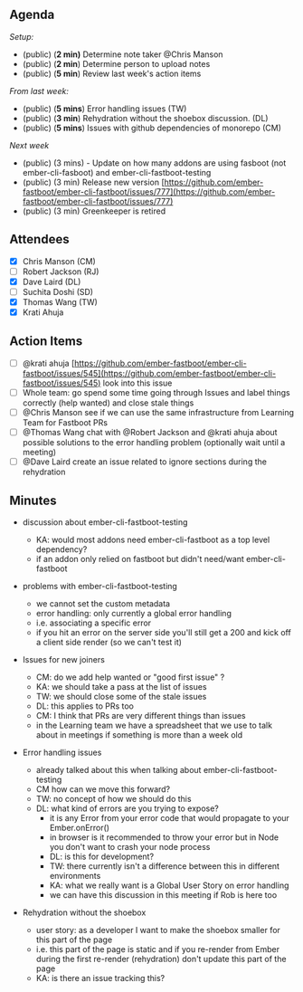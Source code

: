 ## Agenda

*Setup:*

- (public) (**2 min)** Determine note taker @Chris Manson
- (public) (**2 min**) Determine person to upload notes
- (public) (**5 min**) Review last week's action items

*From last week:* 

- (public) (**5 mins**) Error handling issues (TW)
- (public) (**3 min**) Rehydration without the shoebox discussion. (DL)
- (public) (**5 mins**) Issues with github dependencies of monorepo (CM)

*Next week*

- (public) (3 mins) - Update on how many addons are using fasboot (not ember-cli-fasboot) and ember-cli-fastboot-testing
- (public) (3 min) Release new version [https://github.com/ember-fastboot/ember-cli-fastboot/issues/777](https://github.com/ember-fastboot/ember-cli-fastboot/issues/777)
- (public) (3 min) Greenkeeper is retired

## Attendees

- [x]  Chris Manson (CM)
- [ ]  Robert Jackson (RJ)
- [x]  Dave Laird (DL)
- [ ]  Suchita Doshi (SD)
- [x]  Thomas Wang (TW)
- [x]  Krati Ahuja

## Action Items

- [ ]  @krati ahuja [https://github.com/ember-fastboot/ember-cli-fastboot/issues/545](https://github.com/ember-fastboot/ember-cli-fastboot/issues/545) look into this issue
- [ ]  Whole team: go spend some time going through Issues and label things correctly (help wanted) and close stale things
- [ ]  @Chris Manson see if we can use the same infrastructure from Learning Team for Fastboot PRs
- [ ]  @Thomas Wang chat with @Robert Jackson and @krati ahuja about possible solutions to the error handling problem (optionally wait until a meeting)
- [ ]  @Dave Laird create an issue related to ignore sections during the rehydration

## Minutes

- discussion about ember-cli-fastboot-testing
    - KA: would most addons need ember-cli-fastboot as a top level dependency?
    - if an addon only relied on fastboot but didn't need/want ember-cli-fastboot
- problems with ember-cli-fastboot-testing
    - we cannot set the custom metadata
    - error handling: only currently a global error handling
    - i.e. associating a specific error
    - if you hit an error on the server side you'll still get a 200 and kick off a client side render (so we can't test it)
- Issues for new joiners
    - CM: do we add help wanted or "good first issue" ?
    - KA: we should take a pass at the list of issues
    - TW: we should close some of the stale issues
    - DL: this applies to PRs too
    - CM: I think that PRs are very different things than issues
    - in the Learning team we have a spreadsheet that we use to talk about in meetings if something is more than a week old
- Error handling issues
    - already talked about this when talking about ember-cli-fastboot-testing
    - CM how can we move this forward?
    - TW: no concept of how we should do this
    - DL: what kind of errors are you trying to expose?
        - it is any Error from your error code that would propagate to your Ember.onError()
        - in browser is it recommended to throw your error but in Node you don't want to crash your node process
        - DL: is this for development?
        - TW: there currently isn't a difference between this in different environments
        - KA: what we really want is a Global User Story on error handling
        - we can have this discussion in this meeting if Rob is here too

- Rehydration without the shoebox
    - user story: as a developer I want to make the shoebox smaller for this part of the page
    - i.e. this part of the page is static and if you re-render from Ember during the first re-render (rehydration) don't update this part of the page
    - KA: is there an issue tracking this?
